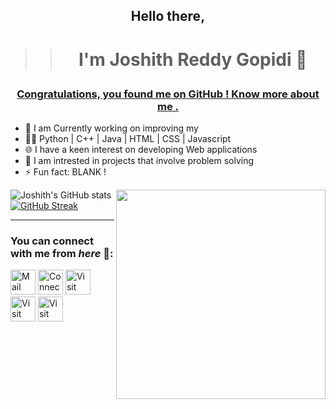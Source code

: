 ## <p align="center">Hello there,</p>
>> # <p align="center">I'm Joshith Reddy Gopidi 🚩</p>

### <p align="center"> <u>Congratulations, you found me on GitHub ! Know more about me . </u></p>

 - 👋 I am Currently working on improving my 
 - 👩‍💻 Python   |  C++   |  Java  |   HTML  |   CSS   |   Javascript
 - 🌐 I have a keen interest on developing Web applications 
 - 💭 I am intrested in projects that involve problem solving
 - ⚡ Fun fact: BLANK !

![Joshith's GitHub stats](https://github-readme-stats.vercel.app/api?username=JOS-RE&show_icons=true&theme=radical&count_private=true&hide_border=true&title_color=F16707&bg_color=0D1117&icon_color=06CBFF&background=DD272700)
<img align="right" src="https://github-readme-stats.vercel.app/api/top-langs/?username=JOS-RE&theme=radical&hide_border=true" width="335px" data-canonical->
[![GitHub Streak](http://github-readme-streak-stats.herokuapp.com?user=JOS-RE&hide_border=true&background=DD272700&border=943BDD00&fire=DD2727&sideNums=CB0044&currStreakLabel=00BAF6&currStreakNum=FFC600&sideLabels=00A4B1&dates=01AFDD)](https://git.io/streak-stats)
<hr>

### You can connect with me from _here_ 📧:

[<img height=40 width=40 alt="Mail me" src="https://image.flaticon.com/icons/png/512/552/552486.png">](mailto:joshithreddy.g@gmail.com)
[<img height=40 width=40 alt="Connect on LinkedIn" src="https://image.flaticon.com/icons/png/128/145/145807.png">](https://www.linkedin.com/in/joshith-reddy-gopidi-176745209/) 
[<img height=40 width=40 alt="Visit my Twitter Profile" src="https://image.flaticon.com/icons/png/128/145/145812.png">](https://twitter.com/JoshithReddy_g) 
[<img height=40 width=40 alt="Visit my Facebook Profile" src="https://image.flaticon.com/icons/png/128/145/145802.png">](https://www.facebook.com/joshith.gopidi/) 
[<img height=40 width=40 alt="Visit my Instagram Profile" src="https://image.flaticon.com/icons/png/512/1057/1057248.png">](https://www.instagram.com/joshith_gopidi/)
